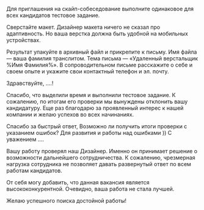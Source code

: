 Для приглашения на скайп-собеседование выполните одинаковое для всех кандидатов тестовое задание.

Сверстайте макет. Дизайнер макета ничего не сказал про адаптивность. Но ваша верстка должна быть удобной на мобильных устройствах.

Результат упакуйте в архивный файл и прикрепите к письму.
Имя файла — ваша фамилия транслитом.
Тема письма — «Удаленный верстальщик %Имя Фамилия%».
В сопроводительном письме расскажите о себе и своем опыте и укажите свои контактный телефон и эл. почту.


Здравствуйте, ....!

Спасибо, что выделили время и выполнили тестовое задание. 
К сожалению, по итогам его проверки мы вынуждены отклонить вашу кандидатуру.
Еще раз благодарю за проявленный интерес к нашей компании и желаю успехов во всех начинаниях.

Спасибо за быстрый ответ, 
Возможно ли получить итоги проверки с указанием ошибок?
Для развития и работы над ошибками )) 
С уважением ....

Вашу работу проверял наш Дизайнер. Именно он принимает решение о возможности дальнейшего сотрудничества.
К сожалению, чрезмерная нагрузка сотрудника не позволяет давать развернутый ответ по всем работам кандидатов.

От себя могу добавить, что данная вакансия является высококонкурентной. Очевидно, ваша работа не стала лучшей.

Желаю успешного поиска достойной работы!
